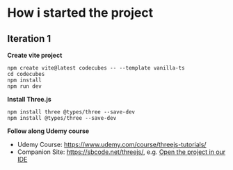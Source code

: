 # How i started the project

## Iteration 1

**Create vite project**

```shell
npm create vite@latest codecubes -- --template vanilla-ts
cd codecubes
npm install
npm run dev
```

**Install Three.js**

```shell
npm install three @types/three --save-dev
npm install @types/three --save-dev
```

**Follow along Udemy course**

* Udemy Course: https://www.udemy.com/course/threejs-tutorials/
* Companion Site: https://sbcode.net/threejs/, e.g. [Open the project in our IDE](https://sbcode.net/threejs/create-threejs-boilerplate/) 


